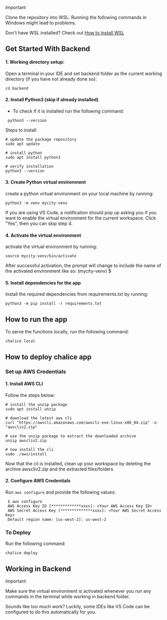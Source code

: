 > [!Important]
> Clone the repository into WSL. Running the following commands in Windows might lead to problems.
> 
> Don't have WSL installed? Check out [How to install WSL](https://learn.microsoft.com/en-us/windows/wsl/install)

## Get Started With Backend

#### 1. Working directory setup:
Open a terminal in your IDE and set backend folder as the current working directory (if you have not already done so):
```
cd backend
```

#### 2. Install Python3 (skip if already installed)
* To check if it is installed run the following command:
 ```
  python3 --version
 ```

Steps to install

```
# update the package repository
sudo apt update

# install python
sudo apt install python3

# verify installation
python3 --version
```

#### 3. Create Python virtual environment
create a python virtual environment on your local machine by running:
```
python3 -m venv mycity-venv
```
If you are using VS Code, a notification should pop up asking you if you want to enable the virtual environment for the current workspace. Click "Yes", then you can skip step 4.

#### 4. Activate the virtual environment
activate the virtual environment by running:
```
source mycity-venv/bin/activate
```
After successful activation, the prompt will change to include the name of the activated environment like so: (mycity-venv) $
   
#### 5. Install dependencies for the app
Install the required dependencies from requirements.txt by running:
```
python3 -m pip install -r requirements.txt
```

## How to run the app
To serve the functions locally, run the following command:
```
chalice local
```

## How to deploy chalice app
### Set up AWS Credentials
#### 1. Install AWS CLI
Follow the steps below:

```
# install the unzip package
sudo apt install unzip

# download the latest aws cli
curl "https://awscli.amazonaws.com/awscli-exe-linux-x86_64.zip" -o "awscliv2.zip"

# use the unzip package to extract the downloaded archive
unzip awscliv2.zip

# now install the cli
sudo ./aws/install
```
Now that the cli is installed, clean up your workspace by deleting the archive awscliv2.zip and the extracted files/folders

#### 2. Configure AWS Credentials
Run ```aws configure``` and provide the following values:

```
 $ aws configure
 AWS Access Key ID [*************xxxx]: <Your AWS Access Key ID>
 AWS Secret Access Key [**************xxxx]: <Your AWS Secret Access Key>
 Default region name: [us-west-2]: us-west-2
```

### To Deploy
Run the following command:
```
chalice deploy
```

## Working in Backend
> [!Important]
> Make sure the virtual environment is activated whenever you run any commands in the terminal while working in backend folder.
>
> Sounds like too much work? Luckily, some IDEs like VS Code can be configured to do this automatically for you.
